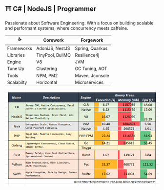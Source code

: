 ## ⛩️ C# | NodeJS | Programmer

Passionate about Software Engineering. With a focus on building scalable and performant systems, where concurrency meets caffeine.

| ☕          | Corework      | Forgework            |
| ------------ | ------------------ | ----------------- |
| Frameworks | AdoniJS, NestJS  | Spring, Quarkus |
| Libraries  | TinyPool, BullMQ | Resilience4j    |
| Engine     | V8               | JVM             |
| Tune Up    | Clustering       | GC Tuning, AOT  |
| Tools      | NPM, PM2         | Maven, Jconsole |
| Scalabilty | Horizontal       | Microservices   |


![](assets/20250910_134828_image.png)

<!-- 
## ☕ Java | Forgework

Proven for nearly 30 years as the backbone of robust & concurrent with a vast ecosystem and extreme optimizations.

### **⛔ Avoided**
- **PHP** : no native concurrency
- **Go** : over-minimalist & boilerplate-heavy
- **Rust** : painful syntax, high cognitive load
- **Python**: slow at raw performance, duck typing overhead
- **Swift** : weak ecosystem, niche adoption 

-->

